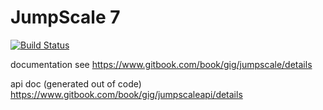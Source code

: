 JumpScale 7
===========

[![Build Status](http://ci.codescalers.com/buildStatus/icon?job=Jumpscale7-build)](http://ci.codescalers.com/job/Jumpscale7-build/)


documentation see
https://www.gitbook.com/book/gig/jumpscale/details

api doc (generated out of code)
https://www.gitbook.com/book/gig/jumpscaleapi/details
